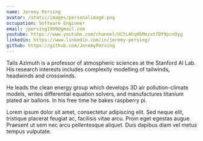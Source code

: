 ```yaml
---
name: Jeremy Persing
avatar: /static/images/personalimage.png
occupation: Software Engineer
email: jpersing1999@gmail.com
youtube: https://www.youtube.com/channel/UCtLAhqH5Mezxt7DY9pcnOyg
linkedin: https://www.linkedin.com/in/jeremy-persing/
github: https://github.com/JeremyPersing
---
```


Tails Azimuth is a professor of atmospheric sciences at the Stanford AI Lab. His research interests includes complexity modelling of tailwinds, headwinds and crosswinds.

He leads the clean energy group which develops 3D air pollution-climate models, writes differential equation solvers, and manufactures titanium plated air ballons. In his free time he bakes raspberry pi.

Lorem ipsum dolor sit amet, consectetur adipiscing elit. Sed neque elit, tristique placerat feugiat ac, facilisis vitae arcu. Proin eget egestas augue. Praesent ut sem nec arcu pellentesque aliquet. Duis dapibus diam vel metus tempus vulputate.
